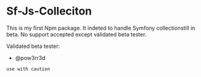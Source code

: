 # Sf-Js-Colleciton

This is my first Npm package.
It indeted to handle Symfony collectionstill in beta. No support accepted except validated beta tester.

Validated beta tester:
- @pow3rr3d 

`use with caution`
